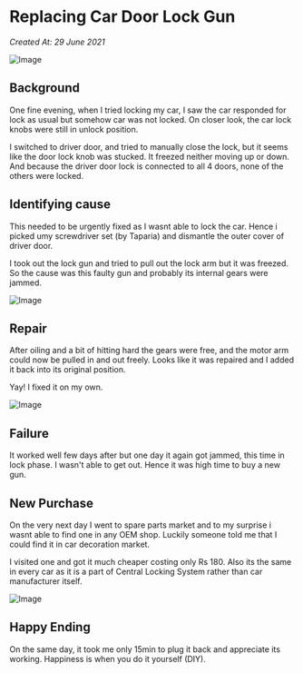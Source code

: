 # Replacing Car Door Lock Gun

_Created At: 29 June 2021_

<img :src="$withBase('/door/i1.jpg')" alt="Image">

## Background

One fine evening, when I tried locking my car, I saw the car responded for lock as usual but somehow car was not locked. On closer look, the car lock knobs were still in unlock position.

I switched to driver door, and tried to manually close the lock, but it seems like the door lock knob was stucked. It freezed neither moving up or down. And because the driver door lock is connected to all 4 doors, none of the others were locked.

## Identifying cause

This needed to be urgently fixed as I wasnt able to lock the car. Hence i picked umy screwdriver set (by Taparia) and dismantle the outer cover of driver door.

I took out the lock gun and tried to pull out the lock arm but it was freezed.
So the cause was this faulty gun and probably its internal gears were jammed.

<img :src="$withBase('/door/i3.jpg')" alt="Image">

## Repair

After oiling and a bit of hitting hard the gears were free, and the motor arm could now be pulled in and out freely. Looks like it was repaired and I added it back into its original position.

Yay! I fixed it on my own.

<img :src="$withBase('/door/i4.jpg')" alt="Image">

## Failure

It worked well few days after but one day it again got jammed, this time in lock phase. I wasn't able to get out.
Hence it was high time to buy a new gun.

## New Purchase

On the very next day I went to spare parts market and to my surprise i wasnt able to find one in any OEM shop. Luckily someone told me that I could find it in car decoration market.

I visited one and got it much cheaper costing only Rs 180. Also its the same in every car as it is a part of Central Locking System rather than car manufacturer itself.

<img :src="$withBase('/door/i2.jpg')" alt="Image">

## Happy Ending

On the same day, it took me only 15min to plug it back and appreciate its working. Happiness is when you do it yourself (DIY).
